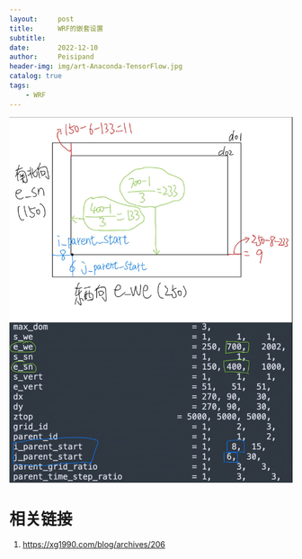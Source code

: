 ```yaml
---
layout:     post
title:      WRF的嵌套设置
subtitle:   
date:       2022-12-10
author:     Peisipand
header-img: img/art-Anaconda-TensorFlow.jpg
catalog: true
tags:
    - WRF
---
```








![picture1](/img/WRF_domain/namelist.png)



# 相关链接
1. https://xg1990.com/blog/archives/206